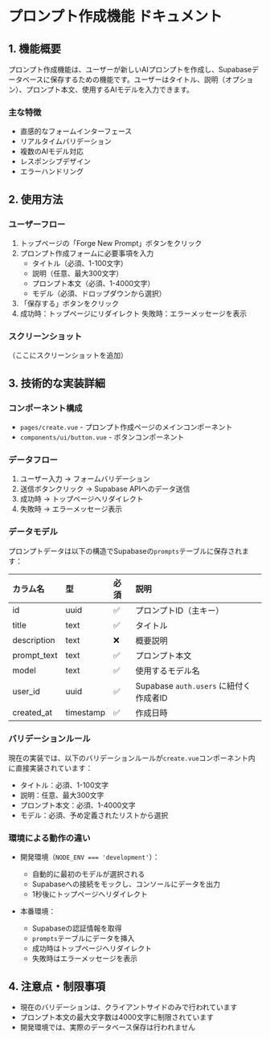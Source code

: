 # プロンプト作成機能 ドキュメント

## 1. 機能概要

プロンプト作成機能は、ユーザーが新しいAIプロンプトを作成し、Supabaseデータベースに保存するための機能です。ユーザーはタイトル、説明（オプション）、プロンプト本文、使用するAIモデルを入力できます。

### 主な特徴

- 直感的なフォームインターフェース
- リアルタイムバリデーション
- 複数のAIモデル対応
- レスポンシブデザイン
- エラーハンドリング

## 2. 使用方法

### ユーザーフロー

1. トップページの「Forge New Prompt」ボタンをクリック
2. プロンプト作成フォームに必要事項を入力
   - タイトル（必須、1-100文字）
   - 説明（任意、最大300文字）
   - プロンプト本文（必須、1-4000文字）
   - モデル（必須、ドロップダウンから選択）
3. 「保存する」ボタンをクリック
4. 成功時：トップページにリダイレクト
   失敗時：エラーメッセージを表示

### スクリーンショット

（ここにスクリーンショットを追加）

## 3. 技術的な実装詳細

### コンポーネント構成

- `pages/create.vue` - プロンプト作成ページのメインコンポーネント
- `components/ui/button.vue` - ボタンコンポーネント

### データフロー

1. ユーザー入力 → フォームバリデーション
2. 送信ボタンクリック → Supabase APIへのデータ送信
3. 成功時 → トップページへリダイレクト
4. 失敗時 → エラーメッセージ表示

### データモデル

プロンプトデータは以下の構造でSupabaseの`prompts`テーブルに保存されます：

| カラム名       | 型         | 必須 | 説明                              |
| :----------- | :-------- | :- | :------------------------------ |
| id           | uuid      | ✅  | プロンプトID（主キー）                    |
| title        | text      | ✅  | タイトル                            |
| description  | text      | ❌  | 概要説明                            |
| prompt_text  | text      | ✅  | プロンプト本文                         |
| model        | text      | ✅  | 使用するモデル名                        |
| user_id      | uuid      | ✅  | Supabase `auth.users` に紐付く作成者ID |
| created_at   | timestamp | ✅  | 作成日時                            |

### バリデーションルール

現在の実装では、以下のバリデーションルールが`create.vue`コンポーネント内に直接実装されています：

- タイトル：必須、1-100文字
- 説明：任意、最大300文字
- プロンプト本文：必須、1-4000文字
- モデル：必須、予め定義されたリストから選択

### 環境による動作の違い

- 開発環境（`NODE_ENV === 'development'`）：
  - 自動的に最初のモデルが選択される
  - Supabaseへの接続をモックし、コンソールにデータを出力
  - 1秒後にトップページへリダイレクト

- 本番環境：
  - Supabaseの認証情報を取得
  - `prompts`テーブルにデータを挿入
  - 成功時はトップページへリダイレクト
  - 失敗時はエラーメッセージを表示

## 4. 注意点・制限事項

- 現在のバリデーションは、クライアントサイドのみで行われています
- プロンプト本文の最大文字数は4000文字に制限されています
- 開発環境では、実際のデータベース保存は行われません
